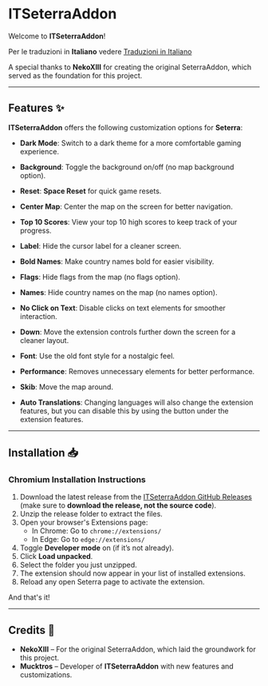  # ITSeterraAddon

Welcome to **ITSeterraAddon**!

Per le traduzioni in **Italiano** vedere [Traduzioni in Italiano](https://github.com/Mucktros/ITSeterraAddon/blob/main/README.it.md)

A special thanks to **NekoXIII** for creating the original SeterraAddon, which served as the foundation for this project.

---

## Features ✨

**ITSeterraAddon** offers the following customization options for **Seterra**:

- **Dark Mode**: Switch to a dark theme for a more comfortable gaming experience.
- **Background**: Toggle the background on/off (no map background option).
- **Reset**: **Space Reset** for quick game resets.
- **Center Map**: Center the map on the screen for better navigation.
- **Top 10 Scores**: View your top 10 high scores to keep track of your progress.
- **Label**: Hide the cursor label for a cleaner screen.
- **Bold Names**: Make country names bold for easier visibility.
- **Flags**: Hide flags from the map (no flags option).
- **Names**: Hide country names on the map (no names option).
- **No Click on Text**: Disable clicks on text elements for smoother interaction.
- **Down**: Move the extension controls further down the screen for a cleaner layout.
- **Font**: Use the old font style for a nostalgic feel.
- **Performance**: Removes unnecessary elements for better performance.
- **Skib**: Move the map around.

- **Auto Translations**: Changing languages will also change the extension features, but you can disable this by using the button under the extension features.

---

## Installation 📥

### Chromium Installation Instructions

1. Download the latest release from the [ITSeterraAddon GitHub Releases](https://github.com/Mucktros/ITSterraAddon/releases/latest) (make sure to **download the release, not the source code**).
2. Unzip the release folder to extract the files.
3. Open your browser's Extensions page:
    - In Chrome: Go to `chrome://extensions/`
    - In Edge: Go to `edge://extensions/`
4. Toggle **Developer mode** on (if it’s not already).
5. Click **Load unpacked**.
6. Select the folder you just unzipped.
7. The extension should now appear in your list of installed extensions.
8. Reload any open Seterra page to activate the extension.

And that's it!

---

## Credits 👏

- **NekoXIII** – For the original SeterraAddon, which laid the groundwork for this project.
- **Mucktros** – Developer of **ITSeterraAddon** with new features and customizations.
